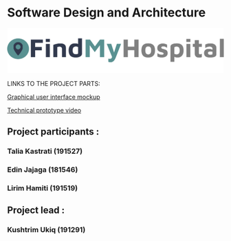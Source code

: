 # Software Design and Architecture
<img src="./findMyhospital.png">
  
  LINKS TO THE PROJECT PARTS:

<a href="https://www.figma.com/proto/rxVfJbYlJujUdEJ4NFtA21/find-my-hospital?page-id=0%3A1&node-id=6%3A5&viewport=241%2C48%2C0.09&scaling=scale-down&starting-point-node-id=6%3A5"  target="_blank">Graphical user interface mockup</a>


<a href="https://drive.google.com/file/d/1uGfH4Ngvt8dZ3UGe4RONv7HzamHfmIKQ/view?usp=sharing"  target="_blank">Technical prototype video</a>

## Project participants : 
### Talia Kastrati  (191527)
### Edin Jajaga     (181546)
### Lirim Hamiti    (191519) 

## Project lead :
### Kushtrim Ukiq   (191291)

